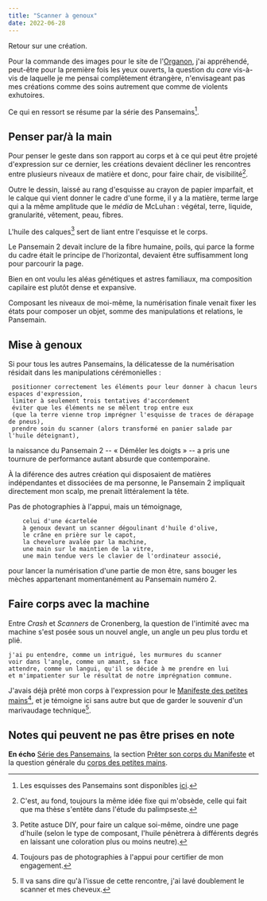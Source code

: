 ```yaml
---
title: "Scanner à genoux"
date: 2022-06-28
---
```


Retour sur une création.

Pour la commande des images pour le site de l'[Organon](https://lorganon.ca/), j'ai appréhendé, peut-être pour la première fois les yeux ouverts, la question du *care* vis-à-vis de laquelle je me pensai complètement étrangère, n'envisageant pas mes créations comme des soins autrement que comme de violents exhutoires. 

Ce qui en ressort se résume par la série des Pansemains[^1].

## Penser par/à la main

Pour penser le geste dans son rapport au corps et à ce qui peut être projeté d'expression sur ce dernier, les créations devaient décliner les rencontres entre plusieurs niveaux de matière et donc, pour faire chair, de visibilité[^2]. 

Outre le dessin, laissé au rang d'esquisse au crayon de papier imparfait, et le calque qui vient donner le cadre d'une forme, il y a la matière, terme large qui a la même amplitude que le *média* de McLuhan : végétal, terre, liquide, granularité, vêtement, peau, fibres. 

L'huile des calques[^3] sert de liant entre l'esquisse et le corps.

Le Pansemain 2 devait inclure de la fibre humaine, poils, qui parce la forme du cadre était le principe de l'horizontal, devaient être suffisamment long pour parcourir la page. 

Bien en ont voulu les aléas génétiques et astres familiaux, ma composition capilaire est plutôt dense et expansive. 

Composant les niveaux de moi-même, la numérisation finale venait fixer les états pour composer un objet, somme des manipulations et relations, le Pansemain. 

## Mise à genoux

Si pour tous les autres Pansemains, la délicatesse de la numérisation résidait dans les manipulations cérémonielles : 

     positionner correctement les éléments pour leur donner à chacun leurs espaces d'expression, 
     limiter à seulement trois tentatives d'accordement 
     éviter que les éléments ne se mêlent trop entre eux 
     (que la terre vienne trop imprégner l'esquisse de traces de dérapage de pneus), 
     prendre soin du scanner (alors transformé en panier salade par l'huile déteignant), 

la naissance du Pansemain 2 -- « Démêler les doigts » -- a pris une tournure de performance autant absurde que contemporaine. 

À la diférence des autres création qui disposaient de matières indépendantes et dissociées de ma personne, le Pansemain 2 impliquait directement mon scalp, me prenait littéralement la tête. 

Pas de photographies à l'appui, mais un témoignage, 

        celui d'une écartelée 
        à genoux devant un scanner dégoulinant d'huile d'olive,
        le crâne en prière sur le capot, 
        la chevelure avalée par la machine, 
        une main sur le maintien de la vitre, 
        une main tendue vers le clavier de l'ordinateur associé, 

pour lancer la numérisation d'une partie de mon être, sans bouger les mèches appartenant momentanément au Pansemain numéro 2. 

## Faire corps avec la machine

Entre *Crash* et *Scanners* de Cronenberg, la question de l'intimité avec ma machine s'est posée sous un nouvel angle, un angle un peu plus tordu et plié. 

    j'ai pu entendre, comme un intrigué, les murmures du scanner
    voir dans l'angle, comme un amant, sa face
    attendre, comme un langui, qu'il se décide à me prendre en lui
    et m'impatienter sur le résultat de notre imprégnation commune.

J'avais déjà prêté mon corps à l'expression pour le [Manifeste des petites mains](https://blank.blue/meditions/manifeste-des-petites-mains/#prêter-son-corps-à-lexpression)[^4], et je témoigne ici sans autre but que de garder le souvenir d'un marivaudage technique[^5].

## Notes qui peuvent ne pas être prises en note

[^1]: Les esquisses des Pansemains sont disponibles [ici](https://blank.blue/creas/serie-des-pansemains/).
[^2]: C'est, au fond, toujours la même idée fixe qui m'obsède, celle qui fait que ma thèse s'entête dans l'étude du palimpseste. 
[^3]: Petite astuce DIY, pour faire un calque soi-même, oindre une page d'huile (selon le type de composant, l'huile pénètrera à différents degrés en laissant une coloration plus ou moins neutre). 
[^4]: Toujours pas de photographies à l'appui pour certifier de mon engagement. 
[^5]: Il va sans dire qu'à l'issue de cette rencontre, j'ai lavé doublement le scanner et mes cheveux.

**En écho** [Série des Pansemains](https://blank.blue/creas/serie-des-pansemains/), la section [Prêter son corps du Manifeste](https://blank.blue/meditions/manifeste-des-petites-mains/#prêter-son-corps-à-lexpression) et la question générale du [corps des petites mains](https://blank.blue/meditions/le-corps-technique-des-petites-mains/).
